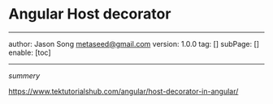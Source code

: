 # Angular Host decorator
---
author: Jason Song <metaseed@gmail.com>
version: 1.0.0
tag: []
subPage: []
enable: [toc]

---
*summery*

https://www.tektutorialshub.com/angular/host-decorator-in-angular/